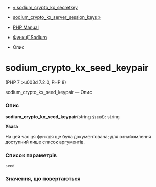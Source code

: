 - [«
sodium_crypto_kx_secretkey](function.sodium-crypto-kx-secretkey.md)
- [sodium_crypto_kx_server_session_keys
»](function.sodium-crypto-kx-server-session-keys.md)

- [PHP Manual](index.md)
- [Функції Sodium](ref.sodium.md)
- Опис

# sodium_crypto_kx_seed_keypair

(PHP 7 \>u003d 7.2.0, PHP 8)

sodium_crypto_kx_seed_keypair — Опис

### Опис

**sodium_crypto_kx_seed_keypair**(string `$seed`): string

**Увага**

На цей час ця функція ще була документована; для
ознайомлення доступний лише список аргументів.

### Список параметрів

`seed`

### Значення, що повертаються

